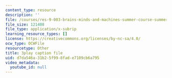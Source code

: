 ```yaml
---
content_type: resource
description: ''
file: /courses/res-9-003-brains-minds-and-machines-summer-course-summer-2015/d7da546a31b25f998fade7109cb6a795_8PcPpVQK7N8.vtt
file_size: 121408
file_type: application/x-subrip
learning_resource_types: []
license: https://creativecommons.org/licenses/by-nc-sa/4.0/
ocw_type: OCWFile
resourcetype: Other
title: 3play caption file
uid: d7da546a-31b2-5f99-8fad-e7109cb6a795
video_metadata:
  youtube_id: null
---
```

